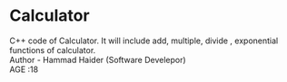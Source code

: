 # Calculator
C++ code of Calculator.
It will include add, multiple, divide , exponential functions of calculator.
<br>
Author - Hammad Haider (Software Develepor)
<br>
AGE :18

